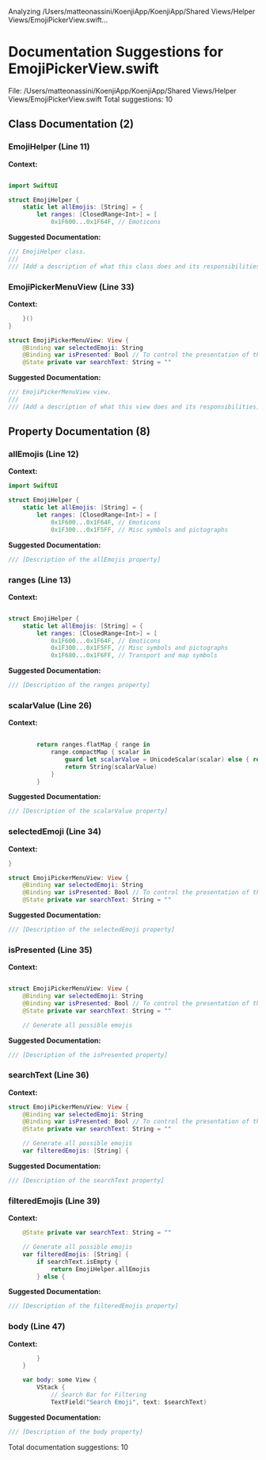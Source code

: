 Analyzing /Users/matteonassini/KoenjiApp/KoenjiApp/Shared Views/Helper Views/EmojiPickerView.swift...
# Documentation Suggestions for EmojiPickerView.swift

File: /Users/matteonassini/KoenjiApp/KoenjiApp/Shared Views/Helper Views/EmojiPickerView.swift
Total suggestions: 10

## Class Documentation (2)

### EmojiHelper (Line 11)

**Context:**

```swift

import SwiftUI

struct EmojiHelper {
    static let allEmojis: [String] = {
        let ranges: [ClosedRange<Int>] = [
            0x1F600...0x1F64F, // Emoticons
```

**Suggested Documentation:**

```swift
/// EmojiHelper class.
///
/// [Add a description of what this class does and its responsibilities]
```

### EmojiPickerMenuView (Line 33)

**Context:**

```swift
    }()
}

struct EmojiPickerMenuView: View {
    @Binding var selectedEmoji: String
    @Binding var isPresented: Bool // To control the presentation of the bottom sheet
    @State private var searchText: String = ""
```

**Suggested Documentation:**

```swift
/// EmojiPickerMenuView view.
///
/// [Add a description of what this view does and its responsibilities]
```

## Property Documentation (8)

### allEmojis (Line 12)

**Context:**

```swift
import SwiftUI

struct EmojiHelper {
    static let allEmojis: [String] = {
        let ranges: [ClosedRange<Int>] = [
            0x1F600...0x1F64F, // Emoticons
            0x1F300...0x1F5FF, // Misc symbols and pictographs
```

**Suggested Documentation:**

```swift
/// [Description of the allEmojis property]
```

### ranges (Line 13)

**Context:**

```swift

struct EmojiHelper {
    static let allEmojis: [String] = {
        let ranges: [ClosedRange<Int>] = [
            0x1F600...0x1F64F, // Emoticons
            0x1F300...0x1F5FF, // Misc symbols and pictographs
            0x1F680...0x1F6FF, // Transport and map symbols
```

**Suggested Documentation:**

```swift
/// [Description of the ranges property]
```

### scalarValue (Line 26)

**Context:**

```swift
        
        return ranges.flatMap { range in
            range.compactMap { scalar in
                guard let scalarValue = UnicodeScalar(scalar) else { return nil }
                return String(scalarValue)
            }
        }
```

**Suggested Documentation:**

```swift
/// [Description of the scalarValue property]
```

### selectedEmoji (Line 34)

**Context:**

```swift
}

struct EmojiPickerMenuView: View {
    @Binding var selectedEmoji: String
    @Binding var isPresented: Bool // To control the presentation of the bottom sheet
    @State private var searchText: String = ""

```

**Suggested Documentation:**

```swift
/// [Description of the selectedEmoji property]
```

### isPresented (Line 35)

**Context:**

```swift

struct EmojiPickerMenuView: View {
    @Binding var selectedEmoji: String
    @Binding var isPresented: Bool // To control the presentation of the bottom sheet
    @State private var searchText: String = ""

    // Generate all possible emojis
```

**Suggested Documentation:**

```swift
/// [Description of the isPresented property]
```

### searchText (Line 36)

**Context:**

```swift
struct EmojiPickerMenuView: View {
    @Binding var selectedEmoji: String
    @Binding var isPresented: Bool // To control the presentation of the bottom sheet
    @State private var searchText: String = ""

    // Generate all possible emojis
    var filteredEmojis: [String] {
```

**Suggested Documentation:**

```swift
/// [Description of the searchText property]
```

### filteredEmojis (Line 39)

**Context:**

```swift
    @State private var searchText: String = ""

    // Generate all possible emojis
    var filteredEmojis: [String] {
        if searchText.isEmpty {
            return EmojiHelper.allEmojis
        } else {
```

**Suggested Documentation:**

```swift
/// [Description of the filteredEmojis property]
```

### body (Line 47)

**Context:**

```swift
        }
    }

    var body: some View {
        VStack {
            // Search Bar for Filtering
            TextField("Search Emoji", text: $searchText)
```

**Suggested Documentation:**

```swift
/// [Description of the body property]
```


Total documentation suggestions: 10

